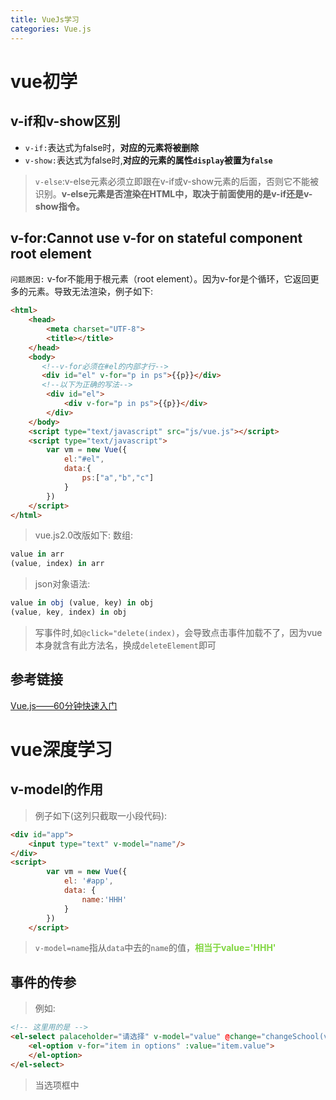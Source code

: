 ```yaml
---
title: VueJs学习
categories: Vue.js
---
```


# vue初学
## v-if和v-show区别
- `v-if:`表达式为false时，**对应的元素将被删除**
- `v-show:`表达式为false时,**对应的元素的属性`display`被置为`false`**
> `v-else`:v-else元素必须立即跟在v-if或v-show元素的后面，否则它不能被识别。**v-else元素是否渲染在HTML中，取决于前面使用的是v-if还是v-show指令。**

## v-for:Cannot use v-for on stateful component root element
`问题原因:` v-for不能用于根元素（root element）。因为v-for是个循环，它返回更多的元素。导致无法渲染，例子如下:
``` html
<html>
	<head>
		<meta charset="UTF-8">
		<title></title>
	</head>
	<body>
	   <!--v-for必须在#el的内部才行-->
	   <div id="el" v-for="p in ps">{{p}}</div>
	   <!--以下为正确的写法-->
		<div id="el">
			<div v-for="p in ps">{{p}}</div>
		</div>
	</body>
	<script type="text/javascript" src="js/vue.js"></script>
	<script type="text/javascript">
        var vm = new Vue({
        	el:"#el",
        	data:{
        		ps:["a","b","c"]
        	}
        })	
	</script>
</html>
```
> vue.js2.0改版如下:
> 数组:
``` js
value in arr
(value, index) in arr
```
> json对象语法:
``` js
value in obj (value, key) in obj
(value, key, index) in obj
```
> 写事件时,如`@click="delete(index)`，会导致点击事件加载不了，因为vue本身就含有此方法名，换成`deleteElement`即可

## 参考链接
[Vue.js——60分钟快速入门](http://www.cnblogs.com/keepfool/p/5619070.html)

# vue深度学习
## v-model的作用
> 例子如下(这列只截取一小段代码):

``` html
<div id="app">
    <input type="text" v-model="name"/>
</div>
<script>
		var vm = new Vue({
			el: '#app',
			data: {
				name:'HHH'
			}
		})
	</script>
```
> `v-model=name`指从`data`中去的`name`的值，<font color='#80D63F'>**相当于value='HHH'**</font>

## 事件的传参
> 例如:

``` html
<!-- 这里用的是 -->
<el-select palaceholder="请选择" v-model="value" @change="changeSchool(value)">
	<el-option v-for="item in options" :value="item.value">
	</el-option>
</el-select>
```
> 当选项框中